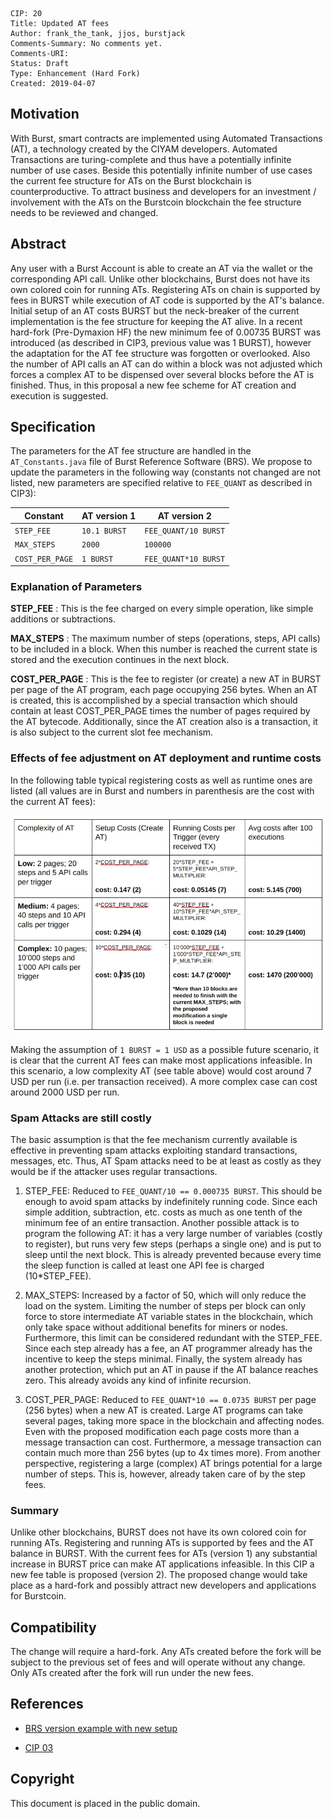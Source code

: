     CIP: 20
    Title: Updated AT fees
    Author: frank_the_tank, jjos, burstjack
    Comments-Summary: No comments yet.
    Comments-URI:
    Status: Draft
    Type: Enhancement (Hard Fork)
    Created: 2019-04-07

## Motivation

With Burst, smart contracts are implemented using Automated Transactions (AT), a technology created by the CIYAM developers. Automated Transactions are turing-complete and thus have a potentially infinite number of use cases. Beside this potentially infinite number of use cases the current fee structure for ATs on the Burst blockchain is counterproductive. To attract business and developers for an investment / involvement with the ATs on the Burstcoin blockchain the fee structure needs to be reviewed and changed.

## Abstract

Any user with a Burst Account is able to create an AT via the wallet or the corresponding API call. Unlike other blockchains, Burst does not have its own colored coin for running ATs. Registering ATs on chain is supported by fees in BURST while execution of AT code is supported by the AT's balance. Initial setup of an AT costs BURST but the neck-breaker of the current implementation is the fee structure for keeping the AT alive. In a recent hard-fork (Pre-Dymaxion HF) the new minimum fee of 0.00735 BURST was introduced (as described in CIP3, previous value was 1 BURST), however the adaptation for the AT fee structure was forgotten or overlooked. Also the number of API calls an AT can do within a block was not adjusted which forces a complex AT to be dispensed over several blocks before the AT is finished. Thus, in this proposal a new fee scheme for AT creation and execution is suggested.

## Specification

The parameters for the AT fee structure are handled in the `AT_Constants.java` file of Burst Reference Software (BRS). We propose to update the parameters in the following way (constants not changed are not listed, new parameters are specified relative to `FEE_QUANT` as described in CIP3):


| Constant | AT version 1 | AT version 2|
|----------|-------------|-------------|
| `STEP_FEE` | `10.1 BURST`  | `FEE_QUANT/10 BURST` |
| `MAX_STEPS` | `2000` | `100000` |
| `COST_PER_PAGE`| `1 BURST` | `FEE_QUANT*10 BURST` |

### Explanation of Parameters

**STEP_FEE** : This is the fee charged on every simple operation, like simple additions or subtractions.

**MAX_STEPS** : The maximum number of steps (operations, steps, API calls) to be included in a block. When this number is reached the current state is stored and the execution continues in the next block.

**COST_PER_PAGE** : This is the fee to register (or create) a new AT in BURST per page of the AT program, each page occupying 256 bytes. When an AT is created, this is accomplished by a special transaction which should contain at least COST_PER_PAGE times the number of pages required by the AT bytecode. Additionally, since the AT creation also is a transaction, it is also subject to the current slot fee mechanism.

### Effects of fee adjustment on AT deployment and runtime costs

In the following table typical registering costs as well as runtime ones are listed (all values are in Burst and numbers in parenthesis are the cost with the current AT fees):

![AT cases](cip-0020/AT-cases.png)


Making the assumption of `1 BURST = 1 USD` as a possible future scenario, it is clear that the current AT fees can make most applications infeasible. In this scenario, a low complexity AT (see table above) would cost around 7 USD per run (i.e. per transaction received). A more complex case can cost around 2000 USD per run.


### Spam Attacks are still costly

The basic assumption is that the fee mechanism currently available is effective in preventing spam attacks exploiting standard transactions, messages, etc. Thus, AT Spam attacks need to be at least as costly as they would be if the attacker uses regular transactions.

1. STEP_FEE: Reduced to `FEE_QUANT/10 == 0.000735 BURST`. This should be enough to avoid spam attacks by indefinitely running code. Since each simple addition, subtraction, etc. costs as much as one tenth of the minimum fee of an entire transaction. Another possible attack is to program the following AT: it has a very large number of variables (costly to register), but runs very few steps (perhaps a single one) and is put to sleep until the next block. This is already prevented because every time the sleep function is called at least one API fee is charged (10*STEP_FEE).

1. MAX_STEPS: Increased by a factor of 50, which will only reduce the load on the system. Limiting the number of steps per block can only force to store intermediate AT variable states in the blockchain, which only take space without additional benefits for miners or nodes. Furthermore, this limit can be considered redundant with the STEP_FEE. Since each step already has a fee, an AT programmer already has the incentive to keep the steps minimal. Finally, the system already has another protection, which put an AT in pause if the AT balance reaches zero. This already avoids any kind of infinite recursion.

1. COST_PER_PAGE: Reduced to `FEE_QUANT*10 == 0.0735 BURST` per page (256 bytes) when a new AT is created. Large AT programs can take several pages, taking more space in the blockchain and affecting nodes. Even with the proposed modification each page costs more than a message transaction can cost. Furthermore, a message transaction can contain much more than 256 bytes (up to 4x times more). From another perspective, registering a large (complex) AT brings potential for a large number of steps. This is, however, already taken care of by the step fees.

### Summary

Unlike other blockchains, BURST does not have its own colored coin for running ATs. Registering and running ATs is supported by fees and the AT balance in BURST. With the current fees for ATs (version 1) any substantial increase in BURST price can make AT applications infeasible. In this CIP a new fee table is proposed (version 2). The proposed change would take place as a hard-fork and possibly attract new developers and applications for Burstcoin.

## Compatibility

The change will require a hard-fork. Any ATs created before the fork will be subject to the previous set of fees and will operate without any change. Only ATs created after the fork will run under the new fees.

## References

* [BRS version example with new setup](https://github.com/jjos2372/burstcoin/commit/53ba6c6dea775371c017256529e16289e808257b)

* [CIP 03](cip-0003.md)

## Copyright

This document is placed in the public domain.
